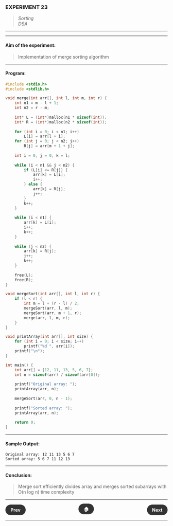 ### **EXPERIMENT 23**
> *Sorting*  
*DSA*

---
---

#### **Aim of the experiment:**
> Implementation of merge sorting algorithm

---

#### **Program:**
```c
#include <stdio.h>
#include <stdlib.h>

void merge(int arr[], int l, int m, int r) {
    int n1 = m - l + 1;
    int n2 = r - m;
    
    int* L = (int*)malloc(n1 * sizeof(int));
    int* R = (int*)malloc(n2 * sizeof(int));
    
    for (int i = 0; i < n1; i++)
        L[i] = arr[l + i];
    for (int j = 0; j < n2; j++)
        R[j] = arr[m + 1 + j];
    
    int i = 0, j = 0, k = l;
    
    while (i < n1 && j < n2) {
        if (L[i] <= R[j]) {
            arr[k] = L[i];
            i++;
        } else {
            arr[k] = R[j];
            j++;
        }
        k++;
    }
    
    while (i < n1) {
        arr[k] = L[i];
        i++;
        k++;
    }
    
    while (j < n2) {
        arr[k] = R[j];
        j++;
        k++;
    }
    
    free(L);
    free(R);
}

void mergeSort(int arr[], int l, int r) {
    if (l < r) {
        int m = l + (r - l) / 2;
        mergeSort(arr, l, m);
        mergeSort(arr, m + 1, r);
        merge(arr, l, m, r);
    }
}

void printArray(int arr[], int size) {
    for (int i = 0; i < size; i++)
        printf("%d ", arr[i]);
    printf("\n");
}

int main() {
    int arr[] = {12, 11, 13, 5, 6, 7};
    int n = sizeof(arr) / sizeof(arr[0]);
    
    printf("Original array: ");
    printArray(arr, n);
    
    mergeSort(arr, 0, n - 1);
    
    printf("Sorted array: ");
    printArray(arr, n);
    
    return 0;
}
```

---

#### **Sample Output:**
```
Original array: 12 11 13 5 6 7 
Sorted array: 5 6 7 11 12 13 
```

---

#### **Conclusion:**
> Merge sort efficiently divides array and merges sorted subarrays with O(n log n) time complexity

---

<div style="display: flex; justify-content: space-between; align-items: center; margin: 20px 0;">
  <div style="text-align: left;">
    <a href="22.html" style="background: #333; color: white; padding: 8px 16px; border-radius: 20px; text-decoration: none; font-weight: bold;">Prev</a>
  </div>
  <div style="text-align: center;">
    <a href="../" style="background: #333; color: white; padding: 8px 16px; border-radius: 20px; text-decoration: none; font-weight: bold;">🏠</a>
  </div>
  <div style="text-align: right;">
    <a href="24.html" style="background: #333; color: white; padding: 8px 16px; border-radius: 20px; text-decoration: none; font-weight: bold;">Next</a>
  </div>
</div>

---